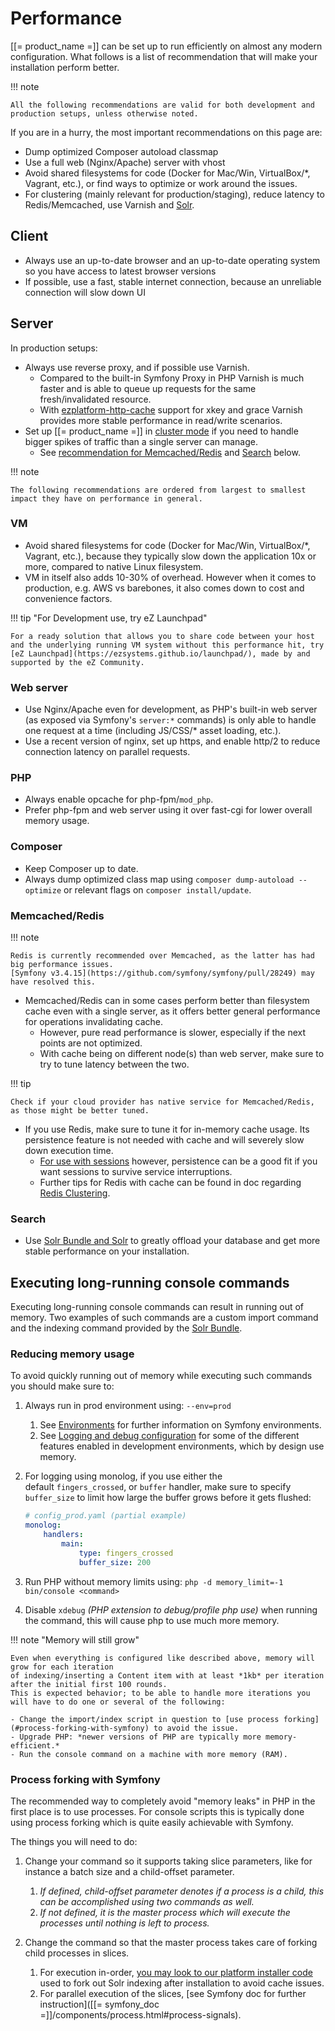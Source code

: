 # Performance

[[= product_name =]] can be set up to run efficiently on almost any modern configuration.
What follows is a list of recommendation that will make your installation perform better.

!!! note

    All the following recommendations are valid for both development and production setups, unless otherwise noted.

If you are in a hurry, the most important recommendations on this page are:

- Dump optimized Composer autoload classmap
- Use a full web (Nginx/Apache) server with vhost
- Avoid shared filesystems for code (Docker for Mac/Win, VirtualBox/*, Vagrant, etc.), or find ways to optimize or work around the issues.
- For clustering (mainly relevant for production/staging), reduce latency to Redis/Memcached, use Varnish and [Solr](search/solr.md).

## Client

- Always use an up-to-date browser and an up-to-date operating system so you have access to latest browser versions
- If possible, use a fast, stable internet connection, because an unreliable connection will slow down UI

## Server

In production setups:

- Always use reverse proxy, and if possible use Varnish.
    - Compared to the built-in Symfony Proxy in PHP Varnish is much faster and is able to queue up requests for the same fresh/invalidated resource.
    - With [ezplatform-http-cache](https://github.com/ezsystems/ezplatform-http-cache) support for xkey and grace Varnish provides more stable performance in read/write scenarios.
- Set up [[= product_name =]] in [cluster mode](clustering.md) if you need to handle bigger spikes of traffic than a single server can manage.
    - See [recommendation for Memcached/Redis](#memcachedredis) and [Search](#search) below.

!!! note

    The following recommendations are ordered from largest to smallest impact they have on performance in general.

### VM

- Avoid shared filesystems for code (Docker for Mac/Win, VirtualBox/*, Vagrant, etc.), because they typically slow down the application 10x or more, compared to native Linux filesystem.
- VM in itself also adds 10-30% of overhead. However when it comes to production, e.g. AWS vs barebones, it also comes down to cost and convenience factors.

!!! tip "For Development use, try eZ Launchpad"

    For a ready solution that allows you to share code between your host and the underlying running VM system without this performance hit, try [eZ Launchpad](https://ezsystems.github.io/launchpad/), made by and supported by the eZ Community.

### Web server

- Use Nginx/Apache even for development, as PHP's built-in web server (as exposed via Symfony's `server:*` commands) is only able to handle one request at a time (including JS/CSS/* asset loading, etc.).
- Use a recent version of nginx, set up https, and enable http/2 to reduce connection latency on parallel requests.

### PHP

- Always enable opcache for php-fpm/`mod_php`.
- Prefer php-fpm and web server using it over fast-cgi for lower overall memory usage.

### Composer

- Keep Composer up to date.
- Always dump optimized class map using `composer dump-autoload --optimize` or relevant flags on `composer install/update`.

### Memcached/Redis

!!! note

    Redis is currently recommended over Memcached, as the latter has had big performance issues.
    [Symfony v3.4.15](https://github.com/symfony/symfony/pull/28249) may have resolved this.

- Memcached/Redis can in some cases perform better than filesystem cache even with a single server, as it offers better general performance for operations invalidating cache.
    - However, pure read performance is slower, especially if the next points are not optimized.
    - With cache being on different node(s) than web server, make sure to try to tune latency between the two.

!!! tip

    Check if your cloud provider has native service for Memcached/Redis, as those might be better tuned.

- If you use Redis, make sure to tune it for in-memory cache usage. Its persistence feature is not needed with cache and will severely slow down execution time.
    - [For use with sessions](sessions.md#cluster-setup) however, persistence can be a good fit if you want sessions to survive service interruptions.
    - Further tips for Redis with cache can be found in doc regarding [Redis Clustering](persistence_cache.md#redis-clustering).

### Search

- Use [Solr Bundle and Solr](search/solr.md) to greatly offload your database and get more stable performance on your installation.

## Executing long-running console commands

Executing long-running console commands can result in running out of memory.
Two examples of such commands are a custom import command and the indexing command provided by the [Solr Bundle](search/solr.md).

### Reducing memory usage

To avoid quickly running out of memory while executing such commands you should make sure to:

1. Always run in prod environment using: `--env=prod`

    1. See [Environments](../guide/environments.md) for further information on Symfony environments.
    1. See [Logging and debug configuration](../guide/devops.md#logging-and-debug-configuration)
    for some of the different features enabled in development environments, which by design use memory.

1. For logging using monolog, if you use either the default `fingers_crossed`, or `buffer` handler, make sure to specify `buffer_size` to limit how large the buffer grows before it gets flushed:

    ``` yaml
    # config_prod.yaml (partial example)
    monolog:
        handlers:
            main:
                type: fingers_crossed
                buffer_size: 200
    ```

1.  Run PHP without memory limits using: `php -d memory_limit=-1 bin/console <command>`
1.  Disable `xdebug` *(PHP extension to debug/profile php use)* when running the command, this will cause php to use much more memory.

!!! note "Memory will still grow"

    Even when everything is configured like described above, memory will grow for each iteration
    of indexing/inserting a Content item with at least *1kb* per iteration after the initial first 100 rounds.
    This is expected behavior; to be able to handle more iterations you will have to do one or several of the following:

    - Change the import/index script in question to [use process forking](#process-forking-with-symfony) to avoid the issue.
    - Upgrade PHP: *newer versions of PHP are typically more memory-efficient.*
    - Run the console command on a machine with more memory (RAM).

### Process forking with Symfony

The recommended way to completely avoid "memory leaks" in PHP in the first place is to use processes.
For console scripts this is typically done using process forking which is quite easily achievable with Symfony.

The things you will need to do:

1. Change your command so it supports taking slice parameters, like for instance a batch size and a child-offset parameter.
    1. *If defined, child-offset parameter denotes if a process is a child,
    this can be accomplished using two commands as well.*
    2. *If not defined, it is the master process which will execute the processes until nothing is left to process.*

2. Change the command so that the master process takes care of forking child processes in slices.
    1. For execution in-order, [you may look to our platform installer code](https://github.com/ezsystems/ezplatform-kernel/blob/v1.0.0/eZ/Bundle/PlatformInstallerBundle/src/Command/InstallPlatformCommand.php#L220)
    used to fork out Solr indexing after installation to avoid cache issues.
    2. For parallel execution of the slices, [see Symfony doc for further instruction]([[= symfony_doc =]]/components/process.html#process-signals).
